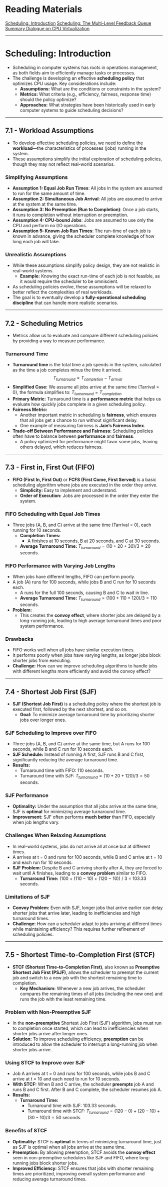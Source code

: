 #  Reading Materials
[Scheduling: Introduction](https://pages.cs.wisc.edu/~remzi/Classes/537/Spring2018/Book/cpu-sched.pdf)
[Scheduling: The Multi-Level Feedback Queue](https://pages.cs.wisc.edu/~remzi/Classes/537/Spring2018/Book/cpu-sched-mlfq.pdf)
[Summary Dialogue on CPU Virtualization](https://pages.cs.wisc.edu/~remzi/Classes/537/Spring2018/Book/cpu-dialogue.pdf)

----
# Scheduling: Introduction
- Scheduling in computer systems has roots in operations management, as both fields aim to efficiently manage tasks or processes.
- The challenge is developing an effective **scheduling policy** that optimizes CPU usage. Key considerations include:
	- **Assumptions:** What are the conditions or constraints in the system?
	- **Metrics:** What criteria (e.g., efficiency, fairness, response time) should the policy optimize?
	- **Approaches:** What strategies have been historically used in early computer systems to guide scheduling decisions?
-----
## 7.1 - Workload Assumptions
- To develop effective scheduling policies, we need to define the **workload**—the characteristics of processes (jobs) running in the system.
- These assumptions simplify the initial exploration of scheduling policies, though they may not reflect real-world scenarios.
### Simplifying Assumptions
- **Assumption 1: Equal Job Run Times**: All jobs in the system are assumed to run for the same amount of time.
- **Assumption 2: Simultaneous Job Arrival**: All jobs are assumed to arrive at the system at the same time.
- **Assumption 3: No Preemption (Run to Completion)**: Once a job starts, it runs to completion without interruption or preemption.
- **Assumption 4: CPU-bound Jobs**: Jobs are assumed to use only the CPU and perform no I/O operations.
- **Assumption 5: Known Job Run Times**: The run-time of each job is known in advance, giving the scheduler complete knowledge of how long each job will take.
### Unrealistic Assumptions
- While these assumptions simplify policy design, they are not realistic in real-world systems.
    - **Example:** Knowing the exact run-time of each job is not feasible, as it would require the scheduler to be omniscient.
- As scheduling policies evolve, these assumptions will be relaxed to better reflect the complexities of real workloads.
- The goal is to eventually develop a **fully-operational scheduling discipline** that can handle more realistic scenarios.
-----
## 7.2 - Scheduling Metrics
- Metrics allow us to evaluate and compare different scheduling policies by providing a way to measure performance.
### Turnaround Time
- **Turnaround time** is the total time a job spends in the system, calculated as the time a job completes minus the time it arrived.
$$T_{turnaround} = T_{completion} − T_{arrival}$$
- **Simplified Case:** We assume all jobs arrive at the same time (Tarrival = 0), the formula simplifies to: $T_{turnaround} = T_{completion}$
- **Primary Metric:** Turnaround time is a **performance metric** that helps us evaluate how quickly jobs complete in a given scheduling policy.
- **Fairness Metric:**
    - Another important metric in scheduling is **fairness**, which ensures that all jobs get a chance to run without significant delay.
    - One example of measuring fairness is **Jain’s Fairness Index**.
- **Trade-off Between Performance and Fairness:** Scheduling policies often have to balance between **performance** and **fairness**.
	- A policy optimized for performance might favor some jobs, leaving others delayed, which reduces fairness.
----
## 7.3 - First in, First Out (FIFO)
- **FIFO (First In, First Out)** or **FCFS (First Come, First Served)** is a basic scheduling algorithm where jobs are executed in the order they arrive.
	- **Simplicity:** Easy to implement and understand.
	- **Order of Execution:** Jobs are processed in the order they enter the system.
### FIFO Scheduling with Equal Job Times
- Three jobs (A, B, and C) arrive at the same time (Tarrival = 0), each running for 10 seconds.
    - **Completion Times:**
        - A finishes at 10 seconds, B at 20 seconds, and C at 30 seconds.
    - **Average Turnaround Time:** $T_{turnaround} = (10 + 20 + 30) / 3 = 20$ seconds.
### FIFO Performance with Varying Job Lengths
- When jobs have different lengths, FIFO can perform poorly.
- A job (A) runs for 100 seconds, while jobs B and C run for 10 seconds each.
	- A runs for the full 100 seconds, causing B and C to wait in line.
	- **Average Turnaround Time:** $T_{turnaround} = (100 + 110 + 120) / 3 = 110$ seconds.
- **Problem:**
	- This creates the **convoy effect**, where shorter jobs are delayed by a long-running job, leading to high average turnaround times and poor system performance.
### Drawbacks
- FIFO works well when all jobs have similar execution times.
- It performs poorly when jobs have varying lengths, as longer jobs block shorter jobs from executing.
- **Challenge:** How can we improve scheduling algorithms to handle jobs with different lengths more efficiently and avoid the convoy effect?
-----
## 7.4 - Shortest Job First (SJF)
- **SJF (Shortest Job First)** is a scheduling policy where the shortest job is executed first, followed by the next shortest, and so on.
    - **Goal:** To minimize average turnaround time by prioritizing shorter jobs over longer ones.
### SJF Scheduling to Improve over FIFO
- Three jobs (A, B, and C) arrive at the same time, but A runs for 100 seconds, while B and C run for 10 seconds each.
- **SJF Schedule:** Instead of running A first, SJF runs B and C first, significantly reducing the average turnaround time.
- **Results:**
	- Turnaround time with FIFO: 110 seconds.
	- Turnaround time with SJF: $T_{turnaround} = (10 + 20 + 120) / 3 = 50$ seconds.
### SJF Performance
- **Optimality:**  Under the assumption that all jobs arrive at the same time, SJF is **optimal** for minimizing average turnaround time.
- **Improvement:** SJF often performs **much better** than FIFO, especially when job lengths vary.
### Challenges When Relaxing Assumptions
- In real-world systems, jobs do not arrive all at once but at different times.
- A arrives at t = 0 and runs for 100 seconds, while B and C arrive at t = 10 and each run for 10 seconds.
- **SJF Problem:** Despite B and C arriving shortly after A, they are forced to wait until A finishes, leading to a **convoy problem** similar to FIFO.
	- **Turnaround Time:** (100 + (110 − 10) + (120 − 10)) / 3 = 103.33 seconds.
### Limitations of SJF
- **Convoy Problem:** Even with SJF, longer jobs that arrive earlier can delay shorter jobs that arrive later, leading to inefficiencies and high turnaround times.
- **Challenge:** How can a scheduler adapt to jobs arriving at different times while maintaining efficiency? This requires further refinement of scheduling policies.
-----
## 7.5 - Shortest Time-to-Completion First (STCF)
- **STCF (Shortest Time-to-Completion First)**, also known as **Preemptive Shortest Job First (PSJF)**, allows the scheduler to preempt the current job and switch to a new job with the shortest remaining time to completion.
	- **Key Mechanism:** Whenever a new job arrives, the scheduler compares the remaining times of all jobs (including the new one) and runs the job with the least remaining time.
### Problem with Non-Preemptive SJF
- In the **non-preemptive** Shortest Job First (SJF) algorithm, jobs must run to completion once started, which can lead to inefficiencies when shorter jobs arrive after longer ones.
- **Solution:** To improve scheduling efficiency, **preemption** can be introduced to allow the scheduler to interrupt a long-running job when shorter jobs arrive.
### Using STCF to Improve over SJF
- Job A arrives at t = 0 and runs for 100 seconds, while jobs B and C arrive at t = 10 and each need to run for 10 seconds.
- **With STCF:** When B and C arrive, the scheduler **preempts** job A and runs B and C first. After B and C complete, the scheduler resumes job A.
- **Results:**
    - **Turnaround Time:**
        - Turnaround time with SJF: 103.33 seconds.
        - Turnaround time with STCF: $T_{turnaround} = (120 − 0) + (20 − 10) + (30 − 10) / 3 = 50$ seconds.
### Benefits of STCF
- **Optimality:** STCF is **optimal** in terms of minimizing turnaround time, just as SJF is optimal when all jobs arrive at the same time.
- **Preemption:** By allowing preemption, STCF avoids the **convoy effect** seen in non-preemptive schedulers like SJF and FIFO, where long-running jobs block shorter jobs.
- **Improved Efficiency:** STCF ensures that jobs with shorter remaining times are prioritized, improving overall system performance and reducing average turnaround times.